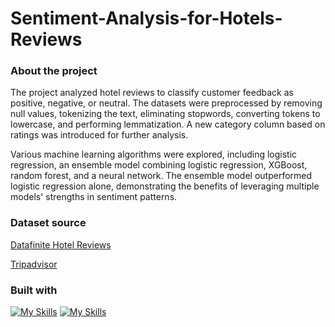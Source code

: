 # Sentiment-Analysis-for-Hotels-Reviews

### About the project

The project analyzed hotel reviews to classify customer feedback as positive, negative, or neutral. The datasets were preprocessed by removing null values, tokenizing the text, eliminating stopwords, converting tokens to lowercase, and performing lemmatization. A new category column based on ratings was introduced for further analysis. 

Various machine learning algorithms were explored, including logistic regression, an ensemble model combining logistic regression, XGBoost, random forest, and a neural network. The ensemble model outperformed logistic regression alone, demonstrating the benefits of leveraging multiple models' strengths in sentiment patterns. 

### Dataset source
[Datafinite Hotel Reviews](https://www.kaggle.com/datasets/datafiniti/hotel-reviews?select=Datafiniti_Hotel_Reviews.csv )

[Tripadvisor](https://www.kaggle.com/datasets/andrewmvd/trip-advisor-hotel-reviews)

### Built with
[![My Skills](https://skillicons.dev/icons?i=python)](https://skillicons.dev)
[![My Skills](https://skillicons.dev/icons?i=Jupyter)](https://skillicons.dev)


